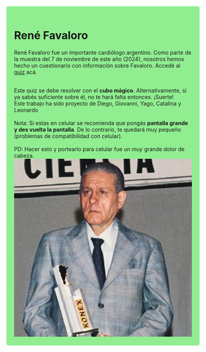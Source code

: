 <div style="background-color: lightgreen; padding: 20px; border-radius: 5px;">
  <h1>René Favaloro</h1>

  <p>René Favaloro fue un importante cardiólogo argentino. Como parte de la muestra del 7 de noviembre de este año (2024), nosotros hemos hecho un cuestionario con información sobre Favaloro. Accedé al <a href="quiz.html">quiz</a> acá.</p>
  <br>Este quiz se debe resolver con el <b>cubo mágico</b>. Alternativamente, si ya sabés suficiente sobre él, no te hará falta entonces. ¡Suerte!
  <br>Este trabajo ha sido proyecto de Diego, Giovanni, Yago, Catalina y Leonardo
  <br><br>Nota: Si estas en celular se recomienda que pongás <b>pantalla grande y des vuelta la pantalla</b>. De lo contrario, te quedará muy pequeño (problemas de compatibilidad con celular).
  <br><br>PD: Hacer esto y portearlo para celular fue un <i>muy</i> grande dolor de cabeza.<br>

  
  <img src="favaloro_premio.jpg" alt="Favaloro">
</div>
